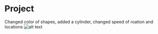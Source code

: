 # Project

Changed color of shapes, added a cylinder, changed speed of roation and locations
![alt text](https://raw.githubusercontent.com/username/projectname/branch/path/to/img.png)
